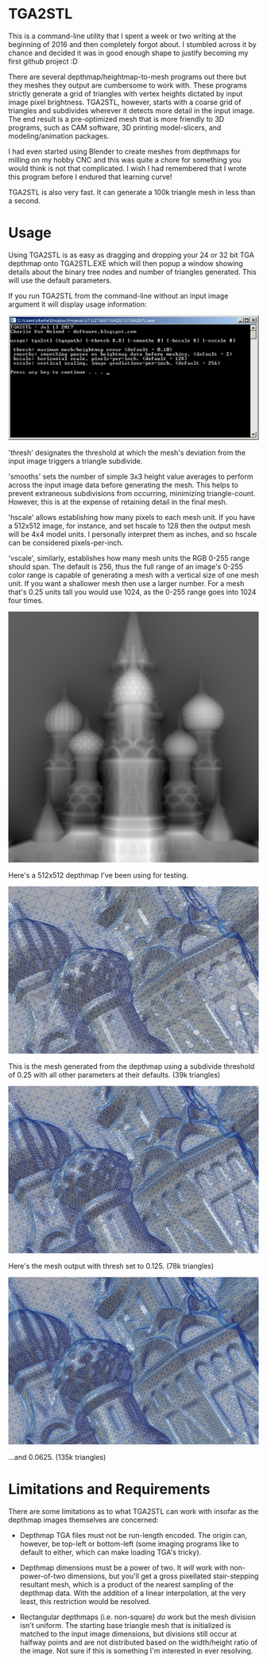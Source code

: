 # TGA2STL
This is a command-line utility that I spent a week or two writing at the beginning of 2016 and then completely forgot about. I stumbled across it by chance and decided it was in good enough shape to justify becoming my first github project :D

There are several depthmap/heightmap-to-mesh programs out there but they meshes they output are cumbersome to work with. These programs strictly generate a grid of triangles with vertex heights dictated by input image pixel brightness. TGA2STL, however, starts with a coarse grid of triangles and subdivides wherever it detects more detail in the input image. The end result is a pre-optimized mesh that is more friendly to 3D programs, such as CAM software, 3D printing model-slicers, and modeling/animation packages.

 I had even started using Blender to create meshes from depthmaps for milling on my hobby CNC and this was quite a chore for something you would think is not that complicated. I wish I had remembered that I wrote this program before I endured that learning curve!
 
 TGA2STL is also very fast. It can generate a 100k triangle mesh in less than a second.



# Usage
Using TGA2STL is as easy as dragging and dropping your 24 or 32 bit TGA depthmap onto TGA2STL.EXE which will then popup a window showing details about the binary tree nodes and number of triangles generated. This will use the default parameters.

If you run TGA2STL from the command-line without an input image argument it will display usage information:

![TGA2STL usage](image_usage.jpg)

'thresh' designates the threshold at which the mesh's deviation from the input image triggers a triangle subdivide.

'smooths' sets the number of simple 3x3 height value averages to perform across the input image data before generating the mesh. This helps to prevent extraneous subdivisions from occurring, minimizing triangle-count. However, this is at the expense of retaining detail in the final mesh.

'hscale' allows establishing how many pixels to each mesh unit. If you have a 512x512 image, for instance, and set hscale to 128 then the output mesh will be 4x4 model units. I personally interpret them as inches, and so hscale can be considered pixels-per-inch.

'vscale', similarly, establishes how many mesh units the RGB 0-255 range should span. The default is 256, thus the full range of an image's 0-255 color range is capable of generating a mesh with a vertical size of one mesh unit. If you want a shallower mesh then use a larger number. For a mesh that's 0.25 units tall you would use 1024, as the 0-255 range goes into 1024 four times.

![test depthmap](image_depthmap.jpg)

Here's a 512x512 depthmap I've been using for testing.

![thresh 0.25](image_thresh0.25.jpg)

This is the mesh generated from the depthmap using a subdivide threshold of 0.25 with all other parameters at their defaults. (39k triangles)

![thresh 0.125](image_thresh0.125.jpg)

Here's the mesh output with thresh set to 0.125. (78k triangles)

![thresh 0.125](image_thresh0.0625.jpg)

...and 0.0625. (135k triangles)


# Limitations and Requirements
There are some limitations as to what TGA2STL can work with insofar as the depthmap images themselves are concerned:

- Depthmap TGA files must not be run-length encoded. The origin can, however, be top-left or bottom-left (some imaging programs like to default to either, which can make loading TGA's tricky).

- Depthmap dimensions must be a power of two. It *will* work with non-power-of-two dimensions, but you'll get a gross pixellated stair-stepping resultant mesh, which is a product of the nearest sampling of the depthmap data. With the addition of a linear interpolation, at the very least, this restriction would be resolved.

- Rectangular depthmaps (i.e. non-square) *do* work but the mesh division isn't uniform. The starting base triangle mesh that is initialized is matched to the input image dimensions, but divisions still occur at halfway points and are not distributed based on the width/height ratio of the image. Not sure if this is something I'm interested in ever resolving.

